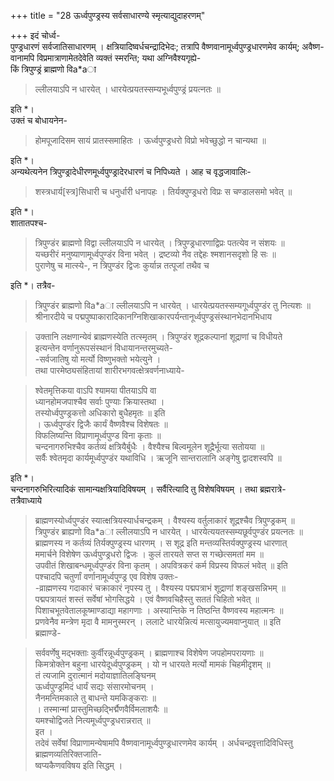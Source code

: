 +++
title = "28 ऊर्ध्वपुण्ड्रस्य सर्वसाधारण्ये स्मृत्याद्युदाहरणम्"

+++
इदं चोर्ध्व-  
पुण्ड्रधारणं सर्वजातिसाधारणम् । क्षत्रियादिष्वर्धचन्द्रादिभेदः; तत्रापि वैष्णवानामूर्ध्वपुण्ड्रधारणमेव कार्यम्; अवैष्ण-  
वानामपि विप्रमात्राणामेतदेवेति व्यक्तं स्मरन्ति; यथा अग्निवैश्यगृह्ये-  
किं त्रिपुण्ड्रं ब्राह्मणो विa*aा
> ल्लीलयाऽपि न धारयेत् । धारयेत्प्रयतस्सम्यभूर्ध्वपुण्ड्रं प्रयत्नतः ॥

इति *।  
उक्तं च बोधायनेन-  

> होमपूजादिसम सायं प्रातस्समाहितः । ऊर्ध्वपुण्ड्रधरो विप्रो भवेच्छुद्धो न चान्यथा ॥

इति *।  
अन्यथेत्यनेन त्रिपुण्ड्रादेधीरणमूर्ध्वपुण्ड्रादेरधारणं च निपिध्यते । आह च वृद्धजावालिः-  

> शस्त्रधार्य[स्त्र]सिधारी च धनुर्धारी धनापहः । तिर्यक्पुण्ड्रधरो विप्रः स चण्डालसमो भवेत् ॥

इति *।  
शातातपश्च-  

> त्रिपुण्डंर ब्राह्मणो विद्वा
> ल्लीलयाऽपि न धारयेत् । त्रिपुण्ड्रधारणाद्विप्रः पतत्येव न संशयः ॥  
यच्छरीरं मनुष्याणामूर्ध्वपुण्डंर विना भवेत् । द्रष्टव्यो नैव तद्देहः श्मशानसदृशो हि सः ॥  
पुराणेषु च मात्स्ये-, न त्रिपुण्डंर द्विजः कुर्यान्न तत्पूजां तथैव च

इति *। तत्रैव-  

> त्रिपुण्डंर ब्राह्मणो विa*aा
> ल्लीलयाऽपि न धारयेत् । धारयेत्प्रयतस्सम्यगूर्ध्वपुण्डंर तु नित्यशः ॥  
श्रीनारदीये च पद्मपुष्पाकारादिकानग्निशिखाकारपर्यन्तानूर्ध्वपुण्ड्रसंस्थानभेदानभिधाय  

> उक्तानि लक्षणान्येवं ब्राह्मणस्येति तत्स्मृतम् । त्रिपुण्डंर शूद्रकल्पानां शूद्राणां च विधीयते  
इत्यन्तेन वर्णानुरूपसंस्थानं विधायानन्तरमुच्यते-  
-सर्वजातिषु यो मर्त्यो विष्णुभक्तो भयेत्युने ।  
तथा पारमेष्ठ्यसंहितायां शारीरभगवत्क्षेत्रवर्णनाध्याये-  

> श्वेतमृत्तिकया वाऽपि श्यामया पीतयाऽपि वा  
ध्यानहोमजपाश्चैव सर्वाः पुण्याः क्रियास्तथा ।  
तस्योर्ध्वपुण्ड्रकत्तो अधिकारो बुधैहमृतः ॥ इति  
। ऊर्ध्वपुण्डंर द्विजैः कार्यं वैष्णवैश्च विशेषतः ॥  
विफलिष्यन्ति विप्राणामूर्ध्वपुण्ड विना कृताः ॥  
चन्दनागरुभिश्चैव कर्तव्यं क्षत्रियैर्बुधैः । वैश्यैश्च बिल्वमूलेन शूद्रैर्भूत्या सतोयया ॥  
सर्वैः श्वेतमृदा कार्यमूर्ध्वपुण्डंर यथाविधि । ऋजूनि सान्तरालानि अङ्गेषु द्वादशस्वपि ॥

इति *।  
चन्दनागरुभिरित्यादिकं सामान्यक्षत्रियादिविषयम् । सर्वैरित्यादि तु विशेषविषयम् । तथा ब्रह्मरात्रे-  
तत्रैवाध्याये  

> ब्राह्मणस्योर्ध्वपुण्डंर स्यात्क्षत्रियस्यार्धचन्द्रकम् । वैश्यस्य वर्तुलाकारं शूद्रश्चैव त्रिपुण्ड्रकम् ॥  
त्रिपुण्डंर ब्राह्यणो विa*aा
> ल्लीलयाऽपि न धारयेत् । धारयेत्ययतस्सम्यछूर्वपुण्डंर प्रयत्नतः ॥  
ब्राह्मणस्य न कर्तव्यं तिर्यक्पुण्ड्रस्य धारणम् । स शूद्र इति मन्तव्यस्तिर्यक्पुण्ड्रस्य धारणात्  
ममार्चने विशेषेण ऊर्ध्वपुण्ड्रधरो द्विजः । कुलं तारयते सप्त स गच्छेत्समतां मम ॥  
उपवीतं शिखाबन्धमूर्ध्वपुण्डंर विना कृतम् । अपवित्रकरं कर्म विप्रस्य विफलं भवेत् ॥ इति  
पश्चादपि चतुर्णां वर्णानामूर्ध्वपुण्ड्र एव विशेष उक्तः-  
-व्राह्मणस्य गदाकारं चक्राकारं नृपस्य तु । वैश्यस्य पद्मपत्राभं शूद्राणां शङ्खसन्निभम् ॥  
पद्मपत्रायतं शस्तं सर्वेषां भोगसिद्धये । एवं वैष्णवचिहैस्तु सततं चिहितो भवेत् ॥  
पिशाचभूतवेतालकूष्माण्डाद्या महागणाः । अस्यान्तिके न तिष्ठन्ति वैष्णवस्य महात्मनः ॥  
प्रणवेनैव मन्त्रेण मृदा वै मामनुस्मरन् । ललाटे धारयेन्नित्यं मत्सायुज्यमवाप्नुयात् ॥ इति  
ब्रह्माण्डे-  

> सर्ववर्णेषु मद्भक्ताः कुर्वीरन्नूर्ध्वपुण्ड्रकम् । ब्राह्मणाश्च विशेषेण जपहोमपरायणाः ॥  
किमत्रोक्तेन बहुना धारयेदूर्ध्वपुण्ड्रकम् । यो न धारयते मर्त्यो मामकं चिहमीदृशम् ॥  
तं त्यजामि दुरात्मानं मदोयाज्ञातिलङ्घिनम्  
ऊर्ध्वपुण्ड्रमिदं धार्यं सद्यः संसारमोचनम् ।  
नैनमन्तिमकाले तु बाधन्ते यमकिङ्कराः ॥  
। तस्मान्मां प्रास्तुमिच्छद्भिर्द्मैणवैर्विमलाशयैः ॥  
यमश्चोद्विजते नित्यमूर्ध्वपुण्ड्रधरान्नरात् ॥  
इत ।  
तदेवं सर्वेषां विप्राणामन्येषामपि वैष्णवानामूर्ध्वपुण्ड्रधारणमेव कार्यम् । अर्धचन्द्रवृत्तादिविधिस्तु ब्राह्मणव्यतिरिक्तजाति-  
ष्वप्यकैणवविषय इति सिद्धम् ।